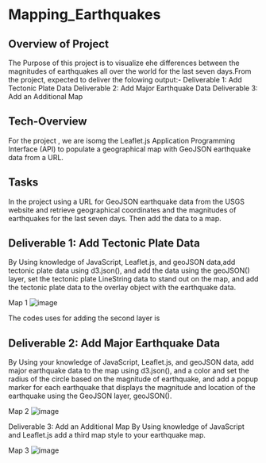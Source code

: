 # Mapping_Earthquakes
## Overview of Project
The Purpose of this project is to visualize ehe differences between the magnitudes of earthquakes all over the world for the last seven days.From the project, expected to deliver the folowing output:-
Deliverable 1: Add Tectonic Plate Data
Deliverable 2: Add Major Earthquake Data
Deliverable 3: Add an Additional Map

## Tech-Overview
For the project , we are isomg  the Leaflet.js Application Programming Interface (API) to populate a geographical map with GeoJSON earthquake data from a URL. 

## Tasks 
In the project using a URL for GeoJSON earthquake data from the USGS website and retrieve geographical coordinates and the magnitudes of earthquakes for the last seven days. Then add the data to a map.

## Deliverable 1: Add Tectonic Plate Data
By Using  knowledge of JavaScript, Leaflet.js, and geoJSON data,add tectonic plate data using d3.json(), and add the data using the geoJSON() layer, set the tectonic plate LineString data to stand out on the map, and add the tectonic plate data to the overlay object with the earthquake data.

Map 1
![image](https://user-images.githubusercontent.com/80365882/121581442-aef4c200-c9e2-11eb-97ae-ad1cef854183.png)

The codes uses for adding the second layer is 

## Deliverable 2: Add Major Earthquake Data

By Using your knowledge of JavaScript, Leaflet.js, and geoJSON data,  add major earthquake data to the map using d3.json(), and a color and set the radius of the circle based on the magnitude of earthquake, and add a popup marker for each earthquake that displays the magnitude and location of the earthquake using the GeoJSON layer, geoJSON().

Map 2
![image](https://user-images.githubusercontent.com/80365882/121583560-44915100-c9e5-11eb-8fae-9873c514ece4.png)

Deliverable 3: Add an Additional Map
By Using knowledge of JavaScript and Leaflet.js add a third map style to your earthquake map.

Map 3
![image](https://user-images.githubusercontent.com/80365882/121583712-760a1c80-c9e5-11eb-950a-8fe1673040ba.png)




